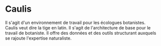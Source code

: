 # Caulis
Il s'agit d'un environnement de travail pour les écologues botanistes.  
Caulis veut dire la tige en latin. Il s'agit de l'architecture de base pour le travail de botaniste. Il offre des données et des outils structurant auxquels se rajoute l'expertise naturaliste.
